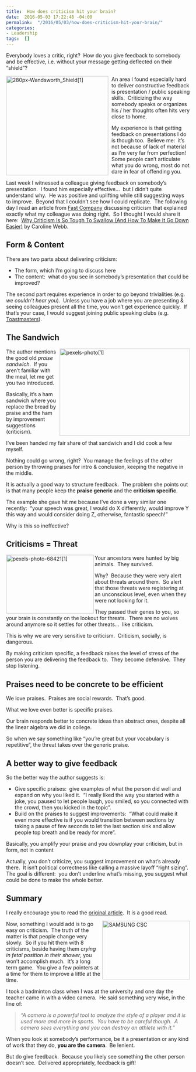 ```yaml
---
title:  How does criticism hit your brain?
date:  2016-05-03 17:22:48 -04:00
permalink:  "/2016/05/03/how-does-criticism-hit-your-brain/"
categories:
- Leadership
tags:  []
---
```

<p>Everybody loves a critic, right?&nbsp; How do you give feedback to somebody and be effective, i.e. without your message getting deflected on their “shield”?</p> <p><a href="http://vincentlauzon.files.wordpress.com/2016/05/280px-wandsworth_shield1.png"><img title="280px-Wandsworth_Shield[1]" style="border-top:0;border-right:0;background-image:none;border-bottom:0;float:left;padding-top:0;padding-left:0;border-left:0;margin:0 9px 0 0;display:inline;padding-right:0;" border="0" alt="280px-Wandsworth_Shield[1]" src="http://vincentlauzon.files.wordpress.com/2016/05/280px-wandsworth_shield1_thumb.png" width="280" align="left" height="271"/></a></p> <p>An area I found especially hard to deliver constructive feedback is presentation / public speaking skills.&nbsp; Criticizing the way somebody speaks or organizes his / her thoughts often hits very close to home.</p> <p>My experience is that getting feedback on presentations I do is though too.&nbsp; Believe me:&nbsp; it’s not because of lack of material as I’m very far from perfection!&nbsp; Some people can’t articulate what you do wrong, most do not dare in fear of offending you.</p> <p>Last week I witnessed a colleague giving feedback on somebody’s presentation.&nbsp; I found him especially effective…&nbsp; but I didn’t quite understand why.&nbsp; He was positive and uplifting while still suggesting ways to improve.&nbsp; Beyond that I couldn’t see how I could replicate.&nbsp; The following day I read an article from <a href="http://www.fastcompany.com" target="_blank">Fast Company</a> discussing criticism that explained exactly what my colleague was doing right.&nbsp; So I thought I would share it here:&nbsp; <a href="http://www.fastcompany.com/3058834/why-sweetening-your-criticism-with-compliments-makes-everything-worse" target="_blank">Why Criticism Is So Tough To Swallow (And How To Make It Go Down Easier)</a> by Caroline Webb.</p> <h2>Form &amp; Content</h2> <p>There are two parts about delivering criticism:</p> <ul> <li>The form, which I’m going to discuss here</li> <li>The content:&nbsp; what do you see in somebody’s presentation that could be improved?</li></ul> <p>The second part requires experience in order to go beyond trivialities (e.g. <em>we couldn’t hear you</em>).&nbsp; Unless you have a job where you are presenting &amp; seeing colleagues present all the time, you won’t get experience quickly.&nbsp; If that’s your case, I would suggest joining public speaking clubs (e.g. <a href="http://www.toastmasters.org/" target="_blank">Toastmasters</a>).</p> <h2>The Sandwich</h2> <p><a href="http://vincentlauzon.files.wordpress.com/2016/05/pexels-photo1.jpg"><img title="pexels-photo[1]" style="border-top:0;border-right:0;background-image:none;border-bottom:0;float:right;padding-top:0;padding-left:0;border-left:0;display:inline;padding-right:0;" border="0" alt="pexels-photo[1]" src="http://vincentlauzon.files.wordpress.com/2016/05/pexels-photo1_thumb.jpg" width="357" align="right" height="238"/></a></p> <p>The author mentions the good old <em>praise sandwich</em>.&nbsp; If you aren’t familiar with the meal, let me get you two introduced.</p> <p>Basically, it’s a ham sandwich where you replace the bread by praise and the ham by improvement suggestions (criticism).</p> <p>I’ve been handed my fair share of that sandwich and I did cook a few myself.</p> <p>Nothing could go wrong, right?&nbsp; You manage the feelings of the other person by throwing praises for intro &amp; conclusion, keeping the negative in the middle.</p> <p>It is actually a good way to structure feedback.&nbsp; The problem she points out is that many people keep the <strong>praise generic </strong>and the <strong>criticism specific</strong>.</p> <p>The example she gave hit me because I’ve done a very similar one recently:&nbsp; “your speech was great, I would do X differently, would improve Y this way and would consider doing Z, otherwise, fantastic speech!”</p> <p>Why is this so ineffective?</p> <h2>Criticisms = Threat</h2> <p><a href="http://vincentlauzon.files.wordpress.com/2016/05/pexels-photo-684211.jpg"><img title="pexels-photo-68421[1]" style="border-top:0;border-right:0;background-image:none;border-bottom:0;float:left;padding-top:0;padding-left:0;border-left:0;display:inline;padding-right:0;" border="0" alt="pexels-photo-68421[1]" src="http://vincentlauzon.files.wordpress.com/2016/05/pexels-photo-684211_thumb.jpg" width="240" align="left" height="160"/></a>Your ancestors were hunted by big animals.&nbsp; They survived.</p> <p>Why?&nbsp; Because they were very alert about threats around them.&nbsp; So alert that those threats were registering at an unconscious level, even when they were not looking for it.</p> <p>They passed their genes to you, so your brain is constantly on the lookout for threats.&nbsp; There are no wolves around anymore so it settles for other threats…&nbsp; like criticism.</p> <p>This is why we are very sensitive to criticism.&nbsp; Criticism, socially, is dangerous.</p> <p>By making criticism specific, a feedback raises the level of stress of the person you are delivering the feedback to.&nbsp; They become defensive.&nbsp; They stop listening.</p> <h2>Praises need to be concrete to be efficient</h2>  <p>We love praises.&nbsp; Praises are social rewards.&nbsp; That’s good.</p> <p>What we love even better is specific praises.</p> <p>Our brain responds better to concrete ideas than abstract ones, despite all the linear algebra we did in college.</p> <p>So when we say something like “you’re great but your vocabulary is repetitive”, the threat takes over the generic praise.</p> <h2>A better way to give feedback</h2> <p>So the better way the author suggests is:</p> <ul> <li>Give specific praises:&nbsp; give examples of what the person did well and expand on why you liked it.&nbsp; “I really liked the way you started with a joke, you paused to let people laugh, you smiled, so you connected with the crowd, then you kicked in the topic”.</li> <li>Build on the praises to suggest improvements:&nbsp; “What could make it even more effective is if you would transition between sections by taking a pause of few seconds to let the last section sink and allow people top breath and be ready for more”.</li></ul> <p>Basically, you amplify your praise and you downplay your criticism, but in form, not in content</p> <p>Actually, you don’t criticize, you suggest improvement on what’s already there.&nbsp; It isn’t political correctness like calling a massive layoff “right sizing”.&nbsp; The goal is different:&nbsp; you don’t underline what’s missing, you suggest what could be done to make the whole better.</p> <h2>Summary</h2> <p>I really encourage you to read the <a href="http://www.fastcompany.com/3058834/why-sweetening-your-criticism-with-compliments-makes-everything-worse" target="_blank">original article</a>.&nbsp; It is a good read.</p> <p><a href="http://vincentlauzon.files.wordpress.com/2016/05/pexels-photo-661341.jpg"><img title="SAMSUNG CSC" style="border-top:0;border-right:0;background-image:none;border-bottom:0;float:right;padding-top:0;padding-left:0;border-left:0;display:inline;padding-right:0;" border="0" alt="SAMSUNG CSC" src="http://vincentlauzon.files.wordpress.com/2016/05/pexels-photo-661341_thumb.jpg" width="240" align="right" height="160"/></a>Now, something I would add is to go easy on criticism.&nbsp; The truth of the matter is that people change very slowly.&nbsp; So if you hit them with 8 criticisms, beside having them <em>crying in fetal position in their shower</em>, you won’t accomplish much.&nbsp; It’s a long term game.&nbsp; You give a few pointers at a time for them to improve a little at the time.</p> <p>I took a badminton class when I was at the university and one day the teacher came in with a video camera.&nbsp; He said something very wise, in the line of:</p> <blockquote> <p><em>“A camera is a powerful tool to analyze the style of a player and it is used more and more in sports.&nbsp; You have to be careful though.&nbsp; A camera sees everything and you can destroy an athlete with it.”</em></p></blockquote> <p>When you look at somebody’s performance, be it a presentation or any kind of work that they do, <strong>you are the camera</strong>.&nbsp; Be lenient.</p> <p>But do give feedback.&nbsp; Because you likely see something the other person doesn’t see.&nbsp; Delivered appropriately, feedback is gift!</p>